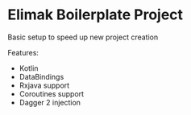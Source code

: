 # Elimak Boilerplate Project

Basic setup to speed up new project creation

Features:
- Kotlin
- DataBindings
- Rxjava support
- Coroutines support
- Dagger 2 injection
